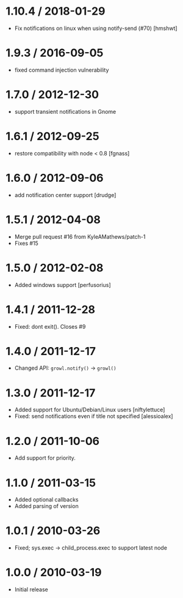 1.10.4 / 2018-01-29
==================

* Fix notifications on linux when using notify-send (#70) [hmshwt]

1.9.3 / 2016-09-05
==================

  * fixed command injection vulnerability

1.7.0 / 2012-12-30 
==================

  * support transient notifications in Gnome

1.6.1 / 2012-09-25 
==================

  * restore compatibility with node < 0.8 [fgnass]

1.6.0 / 2012-09-06 
==================

  * add notification center support [drudge]

1.5.1 / 2012-04-08 
==================

  * Merge pull request #16 from KyleAMathews/patch-1
  * Fixes #15

1.5.0 / 2012-02-08 
==================

  * Added windows support [perfusorius]

1.4.1 / 2011-12-28 
==================

  * Fixed: dont exit(). Closes #9

1.4.0 / 2011-12-17 
==================

  * Changed API: `growl.notify()` -> `growl()`

1.3.0 / 2011-12-17 
==================

  * Added support for Ubuntu/Debian/Linux users [niftylettuce]
  * Fixed: send notifications even if title not specified [alessioalex]

1.2.0 / 2011-10-06 
==================

  * Add support for priority.

1.1.0 / 2011-03-15 
==================

  * Added optional callbacks
  * Added parsing of version

1.0.1 / 2010-03-26
==================

  * Fixed; sys.exec -> child_process.exec to support latest node

1.0.0 / 2010-03-19
==================
  
  * Initial release
